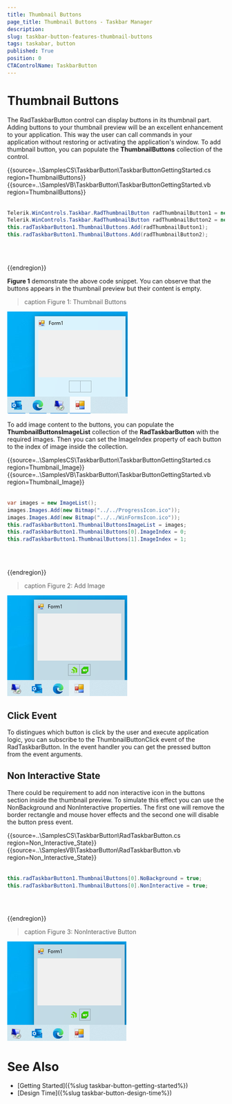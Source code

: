 ```yaml
---
title: Thumbnail Buttons
page_title: Thumbnail Buttons - Taskbar Manager
description:   
slug: taskbar-button-features-thumbnail-buttons
tags: taskabar, button
published: True
position: 0 
CTAControlName: TaskbarButton
---
```


# Thumbnail Buttons

The RadTaskbarButton control can display buttons in its thumbnail part. Adding buttons to your thumbnail preview will be an excellent enhancement to your application. This way the user can call commands in your application without restoring or activating the application's window. To add thumbnail button, you can populate the __ThumbnailButtons__ collection of the control.

{{source=..\SamplesCS\TaskbarButton\TaskbarButtonGettingStarted.cs region=ThumbnailButtons}} 
{{source=..\SamplesVB\TaskbarButton\TaskbarButtonGettingStarted.vb region=ThumbnailButtons}}

````C#

Telerik.WinControls.Taskbar.RadThumbnailButton radThumbnailButton1 = new Telerik.WinControls.Taskbar.RadThumbnailButton();
Telerik.WinControls.Taskbar.RadThumbnailButton radThumbnailButton2 = new Telerik.WinControls.Taskbar.RadThumbnailButton();
this.radTaskbarButton1.ThumbnailButtons.Add(radThumbnailButton1);
this.radTaskbarButton1.ThumbnailButtons.Add(radThumbnailButton2);


````
````VB.NET



````

{{endregion}}

__Figure 1__ demonstrate the above code snippet. You can observe that the buttons appears in the thumbnail preview but their content is empty.

>caption Figure 1: Thumbnail Buttons

![WinForms RadTaskbarButton Thumbnail Buttons](images/winforms-radtaskbarbutton-thumbnail-buttons.png)
 
To add image content to the buttons, you can populate the __ThumbnailButtonsImageList__ collection of the __RadTaskbarButton__ with the required images. Then you can set the ImageIndex property of each button to the index of image inside the collection.
 
{{source=..\SamplesCS\TaskbarButton\TaskbarButtonGettingStarted.cs region=Thumbnail_Image}} 
{{source=..\SamplesVB\TaskbarButton\TaskbarButtonGettingStarted.vb region=Thumbnail_Image}}

````C#

var images = new ImageList();
images.Images.Add(new Bitmap("../../ProgressIcon.ico"));
images.Images.Add(new Bitmap("../../WinFormsIcon.ico"));
this.radTaskbarButton1.ThumbnailButtonsImageList = images;
this.radTaskbarButton1.ThumbnailButtons[0].ImageIndex = 0;
this.radTaskbarButton1.ThumbnailButtons[1].ImageIndex = 1;


````
````VB.NET



````

{{endregion}}


>caption Figure 2: Add Image

![WinForms RadTaskbarButton Thumbnail Buttons Image](images/winforms-radtaskbarbutton-thumbnail-buttons-image.png)

## Click Event

To distingues which button is click by the user and execute application logic, you can subscribe to the ThumbnailButtonClick event of the RadTaskbarButton. In the event handler you can get the pressed button from the event arguments.

## Non Interactive State

There could be requirement to add non interactive icon in the buttons section inside the thumbnail preview. To simulate this effect you can use the NonBackground and NonInteractive properties. The first one will remove the border rectangle and mouse hover effects and the second one will disable the button press event. 

{{source=..\SamplesCS\TaskbarButton\RadTaskbarButton.cs region=Non_Interactive_State}} 
{{source=..\SamplesVB\TaskbarButton\RadTaskbarButton.vb region=Non_Interactive_State}}

````C#

this.radTaskbarButton1.ThumbnailButtons[0].NoBackground = true;
this.radTaskbarButton1.ThumbnailButtons[0].NonInteractive = true;


````
````VB.NET



````

{{endregion}}

>caption Figure 3: NonInteractive Button

![WinForms RadTaskbarButton NonInteractive Button](images/winforms-radtaskbarbutton-noninteractive-button.png)

# See Also

* [Getting Started]({%slug taskbar-button-getting-started%})
* [Design Time]({%slug taskbar-button-design-time%}) 
 
        
